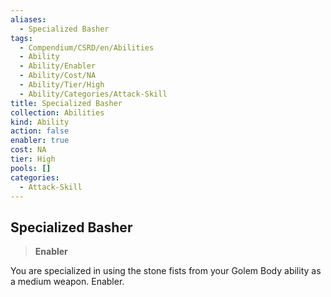 ```yaml
---
aliases:
  - Specialized Basher
tags:
  - Compendium/CSRD/en/Abilities
  - Ability
  - Ability/Enabler
  - Ability/Cost/NA
  - Ability/Tier/High
  - Ability/Categories/Attack-Skill
title: Specialized Basher
collection: Abilities
kind: Ability
action: false
enabler: true
cost: NA
tier: High
pools: []
categories:
  - Attack-Skill
---
```

## Specialized Basher  
>**Enabler**
  
You are specialized in using the stone fists from your Golem Body ability as a medium weapon. Enabler.